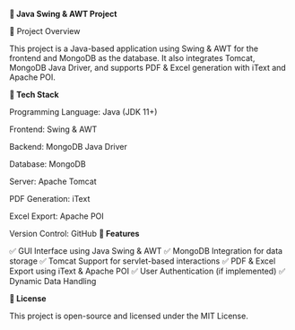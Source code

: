 **📌 Java Swing & AWT Project**

📝 Project Overview

This project is a Java-based application using Swing & AWT for the frontend and MongoDB as the database. It also integrates Tomcat, MongoDB Java Driver, and supports PDF & Excel generation with iText and Apache POI.

**🚀 Tech Stack**

Programming Language: Java (JDK 11+)

Frontend: Swing & AWT

Backend: MongoDB Java Driver

Database: MongoDB

Server: Apache Tomcat

PDF Generation: iText

Excel Export: Apache POI

Version Control: GitHub
**📌 Features**

✅ GUI Interface using Java Swing & AWT
✅ MongoDB Integration for data storage
✅ Tomcat Support for servlet-based interactions
✅ PDF & Excel Export using iText & Apache POI
✅ User Authentication (if implemented)
✅ Dynamic Data Handling

**📜 License**

This project is open-source and licensed under the MIT License.
